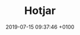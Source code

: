 ---
title: Hotjar
description: Hotjar is a new and easy way to truly understand your web and mobilesite visitors.
link: https://www.hotjar.com
category:
- Analytics
- User research
image: "/assets/images/images.png"
date: 2019-07-15 09:37:46 +0100
---